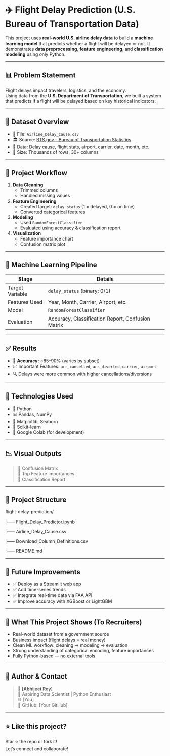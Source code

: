 # ✈️ Flight Delay Prediction (U.S. Bureau of Transportation Data)

This project uses **real-world U.S. airline delay data** to build a **machine learning model** that predicts whether a flight will be delayed or not. It demonstrates **data preprocessing**, **feature engineering**, and **classification modeling** using only Python.

---

## 📊 Problem Statement

Flight delays impact travelers, logistics, and the economy.  
Using data from the **U.S. Department of Transportation**, we built a system that predicts if a flight will be delayed based on key historical indicators.

---

## 📂 Dataset Overview

- 📁 File: `Airline_Delay_Cause.csv`
- 🏛 Source: [BTS.gov – Bureau of Transportation Statistics](https://www.transtats.bts.gov/)
- 📌 Data: Delay cause, flight stats, airport, carrier, date, month, etc.
- 🔢 Size: Thousands of rows, 30+ columns

---

## 🚀 Project Workflow

1. **Data Cleaning**  
   - Trimmed columns  
   - Handled missing values  
2. **Feature Engineering**  
   - Created target: `delay_status` (1 = delayed, 0 = on time)  
   - Converted categorical features  
3. **Modeling**  
   - Used `RandomForestClassifier`  
   - Evaluated using accuracy & classification report  
4. **Visualization**  
   - Feature importance chart  
   - Confusion matrix plot

---

## 🧠 Machine Learning Pipeline

| Stage               | Details                          |
|--------------------|----------------------------------|
| Target Variable     | `delay_status` (binary: 0/1)     |
| Features Used       | Year, Month, Carrier, Airport, etc. |
| Model               | `RandomForestClassifier`         |
| Evaluation          | Accuracy, Classification Report, Confusion Matrix |

---

## ✅ Results

- 🎯 **Accuracy:** ~85–90% (varies by subset)
- 📈 Important Features: `arr_cancelled`, `arr_diverted`, `carrier`, `airport`
- 🔍 Delays were more common with higher cancellations/diversions

---

## 📌 Technologies Used

- 🐍 Python
- 📊 Pandas, NumPy
- 🎨 Matplotlib, Seaborn
- 🤖 Scikit-learn
- 🧪 Google Colab (for development)

---

## 📉 Visual Outputs

> 🔹 Confusion Matrix  
> 🔹 Top Feature Importances  
> 🔹 Classification Report

---

## 📁 Project Structure

flight-delay-prediction/

├── Flight_Delay_Predictor.ipynb

├── Airline_Delay_Cause.csv

├── Download_Column_Definitions.csv

└── README.md


---

## 🌱 Future Improvements

- ✅ Deploy as a Streamlit web app
- ✅ Add time-series trends
- ✅ Integrate real-time data via FAA API
- ✅ Improve accuracy with XGBoost or LightGBM

---

## 🧠 What This Project Shows (To Recruiters)

- Real-world dataset from a government source  
- Business impact (flight delays = real money)  
- Clean ML workflow: cleaning → modeling → evaluation  
- Strong understanding of categorical encoding, feature importances  
- Fully Python-based — no external tools

---

## 🙌 Author & Contact

> **📧 [Abhijeet Roy]**  
> 💼 Aspiring Data Scientist | Python Enthusiast  
> 🌐 [You]  
> 🐙 GitHub: [Your GitHub]

---

## ⭐️ Like this project?

Star ⭐ the repo or fork it!  
Let’s connect and collaborate!

